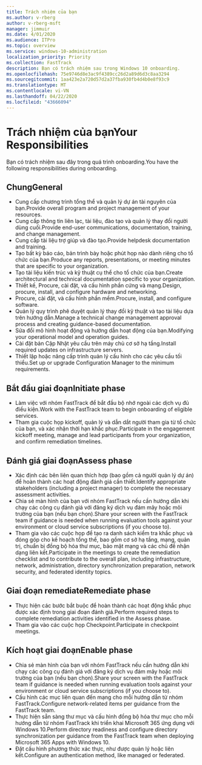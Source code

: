 ```yaml
---
title: Trách nhiệm của bạn
ms.author: v-rberg
author: v-rberg-msft
manager: jimmuir
ms.date: 4/01/2020
ms.audience: ITPro
ms.topic: overview
ms.service: windows-10-administration
localization_priority: Priority
ms.collection: FastTrack
description: Bạn có trách nhiệm sau trong Windows 10 onboarding.
ms.openlocfilehash: 75e9746d8e3ac9f4389cc26d2a89d6d3c8aa3294
ms.sourcegitcommit: 1aa423e2a720d57d2a37fba930fb4d4b0e8f93c9
ms.translationtype: MT
ms.contentlocale: vi-VN
ms.lasthandoff: 04/22/2020
ms.locfileid: "43666094"
---
```

# <a name="your-responsibilities"></a><span data-ttu-id="a2e4d-103">Trách nhiệm của bạn</span><span class="sxs-lookup"><span data-stu-id="a2e4d-103">Your Responsibilities</span></span>

<span data-ttu-id="a2e4d-104">Bạn có trách nhiệm sau đây trong quá trình onboarding.</span><span class="sxs-lookup"><span data-stu-id="a2e4d-104">You have the following responsibilities during onboarding.</span></span>

## <a name="general"></a><span data-ttu-id="a2e4d-105">Chung</span><span class="sxs-lookup"><span data-stu-id="a2e4d-105">General</span></span>

- <span data-ttu-id="a2e4d-106">Cung cấp chương trình tổng thể và quản lý dự án tài nguyên của bạn.</span><span class="sxs-lookup"><span data-stu-id="a2e4d-106">Provide overall program and project management of your resources.</span></span>
- <span data-ttu-id="a2e4d-107">Cung cấp thông tin liên lạc, tài liệu, đào tạo và quản lý thay đổi người dùng cuối.</span><span class="sxs-lookup"><span data-stu-id="a2e4d-107">Provide end-user communications, documentation, training, and change management.</span></span>
- <span data-ttu-id="a2e4d-108">Cung cấp tài liệu trợ giúp và đào tạo.</span><span class="sxs-lookup"><span data-stu-id="a2e4d-108">Provide helpdesk documentation and training.</span></span>
- <span data-ttu-id="a2e4d-109">Tạo bất kỳ báo cáo, bản trình bày hoặc phút họp nào dành riêng cho tổ chức của bạn.</span><span class="sxs-lookup"><span data-stu-id="a2e4d-109">Produce any reports, presentations, or meeting minutes that are specific to your organization.</span></span>
- <span data-ttu-id="a2e4d-110">Tạo tài liệu kiến trúc và kỹ thuật cụ thể cho tổ chức của bạn.</span><span class="sxs-lookup"><span data-stu-id="a2e4d-110">Create architectural and technical documentation specific to your organization.</span></span>
- <span data-ttu-id="a2e4d-111">Thiết kế, Procure, cài đặt, và cấu hình phần cứng và mạng.</span><span class="sxs-lookup"><span data-stu-id="a2e4d-111">Design, procure, install, and configure hardware and networking.</span></span>
- <span data-ttu-id="a2e4d-112">Procure, cài đặt, và cấu hình phần mềm.</span><span class="sxs-lookup"><span data-stu-id="a2e4d-112">Procure, install, and configure software.</span></span>
- <span data-ttu-id="a2e4d-113">Quản lý quy trình phê duyệt quản lý thay đổi kỹ thuật và tạo tài liệu dựa trên hướng dẫn.</span><span class="sxs-lookup"><span data-stu-id="a2e4d-113">Manage a technical change management approval process and creating guidance-based documentation.</span></span>
- <span data-ttu-id="a2e4d-114">Sửa đổi mô hình hoạt động và hướng dẫn hoạt động của bạn.</span><span class="sxs-lookup"><span data-stu-id="a2e4d-114">Modifying your operational model and operation guides.</span></span>
- <span data-ttu-id="a2e4d-115">Cài đặt bản Cập Nhật yêu cầu trên máy chủ cơ sở hạ tầng.</span><span class="sxs-lookup"><span data-stu-id="a2e4d-115">Install required updates on infrastructure servers.</span></span>
- <span data-ttu-id="a2e4d-116">Thiết lập hoặc nâng cấp trình quản lý cấu hình cho các yêu cầu tối thiểu.</span><span class="sxs-lookup"><span data-stu-id="a2e4d-116">Set up or upgrade Configuration Manager to the minimum requirements.</span></span>

## <a name="initiate-phase"></a><span data-ttu-id="a2e4d-117">Bắt đầu giai đoạn</span><span class="sxs-lookup"><span data-stu-id="a2e4d-117">Initiate phase</span></span>

- <span data-ttu-id="a2e4d-118">Làm việc với nhóm FastTrack để bắt đầu bộ nhớ ngoài các dịch vụ đủ điều kiện.</span><span class="sxs-lookup"><span data-stu-id="a2e4d-118">Work with the FastTrack team to begin onboarding of eligible services.</span></span>
- <span data-ttu-id="a2e4d-119">Tham gia cuộc họp kickoff, quản lý và dẫn dắt người tham gia từ tổ chức của bạn, và xác nhận thời hạn khắc phục.</span><span class="sxs-lookup"><span data-stu-id="a2e4d-119">Participate in the engagement kickoff meeting, manage and lead participants from your organization, and confirm remediation timelines.</span></span>

## <a name="assess-phase"></a><span data-ttu-id="a2e4d-120">Đánh giá giai đoạn</span><span class="sxs-lookup"><span data-stu-id="a2e4d-120">Assess phase</span></span>

- <span data-ttu-id="a2e4d-121">Xác định các bên liên quan thích hợp (bao gồm cả người quản lý dự án) để hoàn thành các hoạt động đánh giá cần thiết.</span><span class="sxs-lookup"><span data-stu-id="a2e4d-121">Identify appropriate stakeholders (including a project manager) to complete the necessary assessment activities.</span></span>
- <span data-ttu-id="a2e4d-122">Chia sẻ màn hình của bạn với nhóm FastTrack nếu cần hướng dẫn khi chạy các công cụ đánh giá với đăng ký dịch vụ đám mây hoặc môi trường của bạn (nếu bạn chọn).</span><span class="sxs-lookup"><span data-stu-id="a2e4d-122">Share your screen with the FastTrack team if guidance is needed when running evaluation tools against your environment or cloud service subscriptions (if you choose to).</span></span>
- <span data-ttu-id="a2e4d-123">Tham gia vào các cuộc họp để tạo ra danh sách kiểm tra khắc phục và đóng góp cho kế hoạch tổng thể, bao gồm cơ sở hạ tầng, mạng, quản trị, chuẩn bị đồng bộ hóa thư mục, bảo mật mạng và các chủ đề nhận dạng liên kết.</span><span class="sxs-lookup"><span data-stu-id="a2e4d-123">Participate in the meetings to create the remediation checklist and to contribute to the overall plan, including infrastructure, network, administration, directory synchronization preparation, network security, and federated identity topics.</span></span>

## <a name="remediate-phase"></a><span data-ttu-id="a2e4d-124">Giai đoạn remediate</span><span class="sxs-lookup"><span data-stu-id="a2e4d-124">Remediate phase</span></span>

- <span data-ttu-id="a2e4d-125">Thực hiện các bước bắt buộc để hoàn thành các hoạt động khắc phục được xác định trong giai đoạn đánh giá.</span><span class="sxs-lookup"><span data-stu-id="a2e4d-125">Perform required steps to complete remediation activities identified in the Assess phase.</span></span>
- <span data-ttu-id="a2e4d-126">Tham gia vào các cuộc họp Checkpoint.</span><span class="sxs-lookup"><span data-stu-id="a2e4d-126">Participate in checkpoint meetings.</span></span>

## <a name="enable-phase"></a><span data-ttu-id="a2e4d-127">Kích hoạt giai đoạn</span><span class="sxs-lookup"><span data-stu-id="a2e4d-127">Enable phase</span></span>

- <span data-ttu-id="a2e4d-128">Chia sẻ màn hình của bạn với nhóm FastTrack nếu cần hướng dẫn khi chạy các công cụ đánh giá với đăng ký dịch vụ đám mây hoặc môi trường của bạn (nếu bạn chọn).</span><span class="sxs-lookup"><span data-stu-id="a2e4d-128">Share your screen with the FastTrack team if guidance is needed when running evaluation tools against your environment or cloud service subscriptions (if you choose to).</span></span>
- <span data-ttu-id="a2e4d-129">Cấu hình các mục liên quan đến mạng cho mỗi hướng dẫn từ nhóm FastTrack.</span><span class="sxs-lookup"><span data-stu-id="a2e4d-129">Configure network-related items per guidance from the FastTrack team.</span></span>
- <span data-ttu-id="a2e4d-130">Thực hiện sẵn sàng thư mục và cấu hình đồng bộ hóa thư mục cho mỗi hướng dẫn từ nhóm FastTrack khi triển khai Microsoft 365 ứng dụng với Windows 10.</span><span class="sxs-lookup"><span data-stu-id="a2e4d-130">Perform directory readiness and configure directory synchronization per guidance from the FastTrack team when deploying Microsoft 365 Apps with Windows 10.</span></span>
- <span data-ttu-id="a2e4d-131">Đặt cấu hình phương thức xác thực, như được quản lý hoặc liên kết.</span><span class="sxs-lookup"><span data-stu-id="a2e4d-131">Configure an authentication method, like managed or federated.</span></span>

